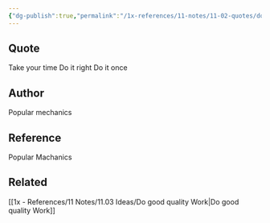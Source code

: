 ```yaml
---
{"dg-publish":true,"permalink":"/1x-references/11-notes/11-02-quotes/do-it-right-popular-mechanics/","title":"Do it right - Popular Mechanics"}
---
```



## Quote
Take your time
Do it right
Do it once

## Author
Popular mechanics

## Reference
Popular Machanics

## Related
[[1x - References/11 Notes/11.03 Ideas/Do good quality Work\|Do good quality Work]]